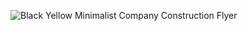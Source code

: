 ![Black   Yellow Minimalist Company Construction Flyer](https://github.com/user-attachments/assets/1107838a-900a-4897-8a66-3047c18fb893)
